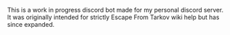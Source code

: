 This is a work in progress discord bot made for my personal discord server. It was originally intended for strictly Escape From Tarkov wiki help but has since expanded.
